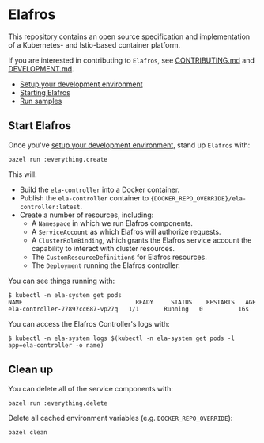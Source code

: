 # Elafros

This repository contains an open source specification and implementation of a Kubernetes- and Istio-based container platform.

If you are interested in contributing to `Elafros`, see
[CONTRIBUTING.md](./CONTRIBUTING.md) and [DEVELOPMENT.md](./DEVELOPMENT.md).

* [Setup your development environment](./DEVELOPMENT.md#getting-started)
* [Starting Elafros](#start-elafros)
* [Run samples](./sample/README.md)

## Start Elafros

Once you've [setup your development
environment](./DEVELOPMENT.md#getting-started), stand up `Elafros` with:

```shell
bazel run :everything.create
```

This will:
 * Build the `ela-controller` into a Docker container.
 * Publish the `ela-controller` container to `{DOCKER_REPO_OVERRIDE}/ela-controller:latest`.
 * Create a number of resources, including:
   * A `Namespace` in which we run Elafros components.
   * A `ServiceAccount` as which Elafros will authorize requests.
   * A `ClusterRoleBinding`, which grants the Elafros service account the capability to interact with
   cluster resources.
   * The `CustomResourceDefinition`s for Elafros resources.
   * The `Deployment` running the Elafros controller.

You can see things running with:
```shell
$ kubectl -n ela-system get pods
NAME                                READY     STATUS    RESTARTS   AGE
ela-controller-77897cc687-vp27q   1/1       Running   0          16s
```

You can access the Elafros Controller's logs with:

```shell
$ kubectl -n ela-system logs $(kubectl -n ela-system get pods -l app=ela-controller -o name)
```

## Clean up

You can delete all of the service components with:
```shell
bazel run :everything.delete
```

Delete all cached environment variables (e.g. `DOCKER_REPO_OVERRIDE`):
```shell
bazel clean
```
